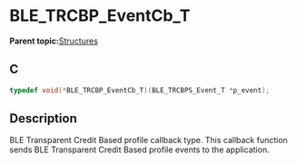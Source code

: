 # BLE\_TRCBP\_EventCb\_T

**Parent topic:**[Structures](GUID-C64524AB-A096-439F-822F-589F1DD85ED8.md)

## C

```c
typedef void(*BLE_TRCBP_EventCb_T)(BLE_TRCBPS_Event_T *p_event);
```

## Description

BLE Transparent Credit Based profile callback type. This callback function sends BLE Transparent Credit Based profile events to the application.

